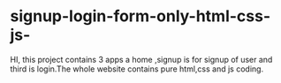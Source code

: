 # signup-login-form-only-html-css-js-
HI, this project contains 3 apps a  home ,signup is for signup of user and third is login.The whole website contains pure html,css and js coding.
